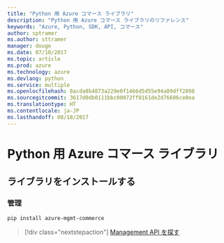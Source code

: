 ```yaml
---
title: "Python 用 Azure コマース ライブラリ"
description: "Python 用 Azure コマース ライブラリのリファレンス"
keywords: "Azure, Python, SDK, API, コマース"
author: sptramer
ms.author: sttramer
manager: douge
ms.date: 07/10/2017
ms.topic: article
ms.prod: azure
ms.technology: azure
ms.devlang: python
ms.service: multiple
ms.openlocfilehash: 8acda8b4873a229e0f1466d5d55e94a89dff2898
ms.sourcegitcommit: 3617d0db0111bbc00072ff8161de2d76606ce0ea
ms.translationtype: HT
ms.contentlocale: ja-JP
ms.lasthandoff: 08/18/2017
---
```

# <a name="azure-commerce-libraries-for-python"></a>Python 用 Azure コマース ライブラリ

## <a name="install-the-libraries"></a>ライブラリをインストールする


### <a name="management"></a>管理

```bash
pip install azure-mgmt-commerce
```
> [!div class="nextstepaction"]
> [Management API を探す](/python/api/overview/azure/commerce/managementlibrary)